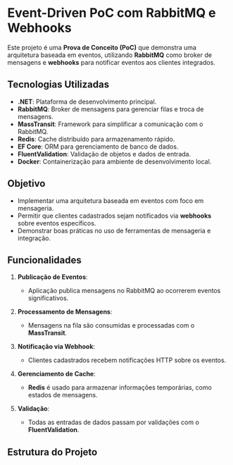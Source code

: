 # Event-Driven PoC com RabbitMQ e Webhooks

Este projeto é uma **Prova de Conceito (PoC)** que demonstra uma arquitetura baseada em eventos, utilizando **RabbitMQ** como broker de mensagens e **webhooks** para notificar eventos aos clientes integrados.

## Tecnologias Utilizadas

- **.NET**: Plataforma de desenvolvimento principal.
- **RabbitMQ**: Broker de mensagens para gerenciar filas e troca de mensagens.
- **MassTransit**: Framework para simplificar a comunicação com o RabbitMQ.
- **Redis**: Cache distribuído para armazenamento rápido.
- **EF Core**: ORM para gerenciamento de banco de dados.
- **FluentValidation**: Validação de objetos e dados de entrada.
- **Docker**: Containerização para ambiente de desenvolvimento local.

## Objetivo

- Implementar uma arquitetura baseada em eventos com foco em mensageria.
- Permitir que clientes cadastrados sejam notificados via **webhooks** sobre eventos específicos.
- Demonstrar boas práticas no uso de ferramentas de mensageria e integração.

## Funcionalidades

1. **Publicação de Eventos**:
   - Aplicação publica mensagens no RabbitMQ ao ocorrerem eventos significativos.

2. **Processamento de Mensagens**:
   - Mensagens na fila são consumidas e processadas com o **MassTransit**.

3. **Notificação via Webhook**:
   - Clientes cadastrados recebem notificações HTTP sobre os eventos.

4. **Gerenciamento de Cache**:
   - **Redis** é usado para armazenar informações temporárias, como estados de mensagens.

5. **Validação**:
   - Todas as entradas de dados passam por validações com o **FluentValidation**.

## Estrutura do Projeto

